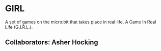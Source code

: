 # GIRL
A set of games on the micro:bit that takes place in real life. A Game In Real Life (G.I.R.L.).
## Collaborators: Asher Hocking